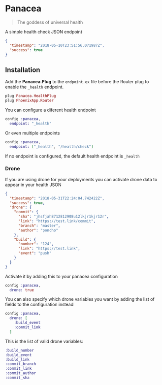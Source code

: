 # Panacea

> The goddess of universal health

A simple health check JSON endpoint
```json
{
  "timestamp": "2018-05-10T23:51:56.071987Z",
  "success": true
}
```

## Installation

Add the **Panacea.Plug** to the `endpoint.ex` file before the Router plug to enable the `_health` endpoint.

```elixir
plug Panacea.HealthPlug
plug PhoenixApp.Router
```

You can configure a diferent health endpoint
```elixir
config :panacea,
  endpoint: "_health"
```
Or even multiple endpoints
```elixir
config :panacea,
  endpoint: ["_health", "/health/check"]
```

If no endpoint is configured, the default health endpoint is `_health`

### Drone
If you are using drone for your deployments you can activate drone data to appear in your health JSON
```json
{
  "timestamp": "2018-05-31T22:24:04.742422Z",
  "success": true,
  "drone": {
    "commit": {
      "sha": "jhsfjah8712812908u12lkjr1kjr12r",
      "link": "https://test.link/commit",
      "branch": "master",
      "author": "poncho"
    },
    "build": {
      "number": "124",
      "link": "https://test.link",
      "event": "push"
    }
  }
}
```

Activate it by adding this to your panacea configuration
```elixir
config :panacea,
  drone: true
```

You can also specify which drone variables you want by adding the list of fields to the configuration instead
```elixir
config :panacea,
  drone: [
    :build_event
    :commit_link
  ]
```

This is the list of valid drone variables:
```elixir
:build_number
:build_event
:build_link
:commit_branch
:commit_link
:commit_author
:commit_sha 
```
 
 
 
 
 
 
